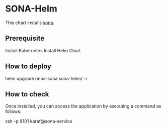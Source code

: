 # SONA-Helm

This chart installs [sona](http://wiki.onosproject.org/display/ONOS/SONA%3A+DC+Network+Virtualization).

## Prerequisite

Install Kubernetes
Install Helm Chart

## How to deploy

helm upgrade onos-sona sona-helm/ -i

## How to check

Once installed, you can access the application by executing a command as follows:

ssh -p 8101 karaf@sona-service



